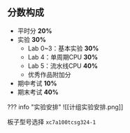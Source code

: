## 分数构成

- 平时分 **20%**
- 实验 **30%**
	- Lab 0~3：基本实验 **30%**
	- Lab 4：单周期CPU **30%**
	- Lab 5：流水线CPU **40%**
	- 优秀作品附加分
- 期中考试 **10%**
- 期末考试 **40%**

??? info "实验安排"
	![[计组实验安排.png]]

板子型号选择 `xc7a100tcsg324-1`